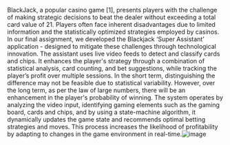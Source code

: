 BlackJack, a popular casino game [1], presents players with the challenge of making strategic decisions to beat the dealer without exceeding a total card value of 21. Players often face inherent disadvantages due to limited information and the statistically optimized strategies employed by casinos. 
In our final assignment, we developed the Blackjack ‘Super Assistant’ application - designed to mitigate these challenges through technological innovation. The assistant uses live video feeds to detect and classify cards and chips. It enhances the player's strategy through a combination of statistical analysis, card counting, and bet suggestions, while tracking the player’s profit over multiple sessions.
In the short term, distinguishing the difference may not be feasible due to statistical variability. However, over the long term, as per the law of large numbers, there will be an enhancement in the player's probability of winning.
The system operates by analyzing the video input, identifying gaming elements such as the gaming board, cards and chips, and by using a state-machine algorithm, it dynamically updates the game state and recommends optimal betting strategies and moves.
This process increases the likelihood of profitability by adapting to changes in the game environment in real-time.![image](https://github.com/alonhelvits/black-jack/assets/42146331/aecb9344-2adb-4023-b24f-833f75e6d952)
